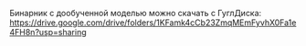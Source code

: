 Бинарник с дообученной моделью можно скачать с ГуглДиска: https://drive.google.com/drive/folders/1KFamk4cCb23ZmqMEmFyvhX0Fa1e4FH8n?usp=sharing